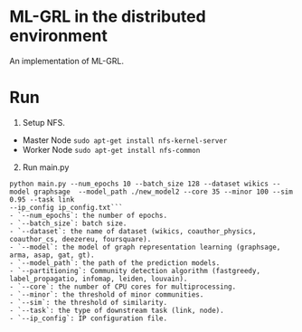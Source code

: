 # ML-GRL in the distributed environment
An implementation of ML-GRL.


# Run

1. Setup NFS.
- Master Node
```sudo apt-get install nfs-kernel-server```
- Worker Node
```sudo apt-get install nfs-common```

2. Run main.py

```
python main.py --num_epochs 10 --batch_size 128 --dataset wikics --model graphsage  --model_path ./new_model2 --core 35 --minor 100 --sim 0.95 --task link
--ip_config ip_config.txt```
- `--num_epochs`: the number of epochs.
- `--batch_size`: batch size.
- `--dataset`: the name of dataset (wikics, coauthor_physics, coauthor_cs, deezereu, foursquare).
- `--model`: the model of graph representation learning (graphsage, arma, asap, gat, gt).
- `--model_path`: the path of the prediction models.
- `--partitioning`: Community detection algorithm (fastgreedy, label_propagatio, infomap, leiden, louvain).
- `--core`: the number of CPU cores for multiprocessing.
- `--minor`: the threshold of minor communities.
- `--sim`: the threshold of similarity.
- `--task`: the type of downstream task (link, node).
- `--ip_config`: IP configuration file.
